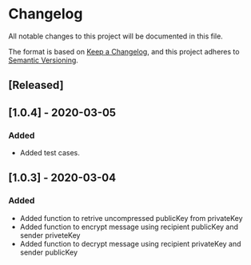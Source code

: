 # Changelog

All notable changes to this project will be documented in this file.

The format is based on [Keep a Changelog](https://keepachangelog.com/en/1.0.0/),
and this project adheres to [Semantic Versioning](https://semver.org/spec/v2.0.0.html).

## [Released]

## [1.0.4] - 2020-03-05

### Added

- Added test cases.

## [1.0.3] - 2020-03-04

### Added

- Added function to retrive uncompressed publicKey from privateKey
- Added function to encrypt message using recipient publicKey and sender priveteKey
- Added function to decrypt message using recipient privateKey and sender publicKey